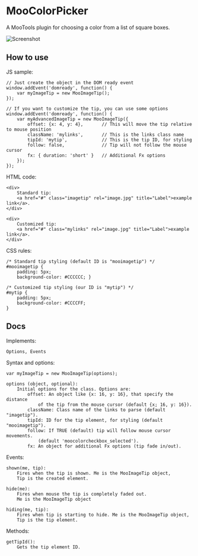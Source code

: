 MooColorPicker
==============

A MooTools plugin for choosing a color from a list of square boxes.

![Screenshot](http://github.com/lorenzos/MooImageTip/raw/master/Graphics/logo.png)


How to use
----------

JS sample:

	// Just create the object in the DOM ready event
	window.addEvent('domready', function() {
		var myImageTip = new MooImageTip();
	});
	
	// If you want to customize the tip, you can use some options
	window.addEvent('domready', function() {
		var myAdvancedImageTip = new MooImageTip({
			offset: {x: 4, y: 4},		// This will move the tip relative to mouse position
			className: 'mylinks',		// This is the links class name
			tipId: 'mytip',				// This is the tip ID, for styling
			follow: false,				// Tip will not follow the mouse cursor
			fx: { duration: 'short' }	// Additional Fx options
		});
	});

HTML code:

	<div>
		Standard tip:
		<a href="#" class="imagetip" rel="image.jpg" title="Label">example link</a>.
	</div>
	
	<div>
		Customized tip:
		<a href="#" class="mylinks" rel="image.jpg" title="Label">example link</a>.
	</div>
	
CSS rules:
	
	/* Standard tip styling (default ID is "mooimagetip") */
	#mooimagetip {
		padding: 5px;
		background-color: #CCCCCC; }

	/* Customized tip styling (our ID is "mytip") */
	#mytip {
		padding: 5px;
		background-color: #CCCCFF;
	}


Docs
----------

Implements:

	Options, Events

Syntax and options:

	var myImageTip = new MooImageTip(options);
	
	options (object, optional): 
		Initial options for the class. Options are:
			offset: An object like {x: 16, y: 16}, that specify the distance
				of the tip from the mouse cursor (default {x; 16, y: 16}).
			className: Class name of the links to parse (default "imagetip").
			tipId: ID for the tip element, for styling (default "mooimagetip").
			follow: If TRUE (default) tip will follow mouse cursor movements.
				(default 'moocolorcheckbox_selected').
			fx: An object for additional Fx options (tip fade in/out).

Events:

	shown(me, tip): 
		Fires when the tip is shown. Me is the MooImageTip object,
		Tip is the created element.
	
	hide(me):
		Fires when mouse the tip is completely faded out.
		Me is the MooImageTip object
	
	hiding(me, tip):
		Fires when tip is starting to hide. Me is the MooImageTip object,
		Tip is the tip element.

Methods:

	getTipId(): 
		Gets the tip element ID.

